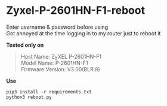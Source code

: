 # Zyxel-P-2601HN-F1-reboot
Enter username & password before using<br>
Got annoyed at the time logging in to my router just to reboot it<br>

**Tested only on** <br>
> Host Name: 	ZyXEL P-2601HN-F1<br>
> Model Name: 	P-2601HN-F1<br>
> Firmware Version: 	V3.00(BLR.8)

**Use**
```shell
pip3 install -r requirements.txt
python3 reboot.py
```
